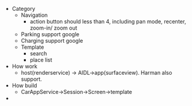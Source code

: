 - Category
	- Navigation
		- action button should less than 4, including pan mode, recenter, zoom-in/ zoom out
	- Parking support google
	- Charging support google
	- Template
		- search
		- place list
- How work
	- host(renderservice) -> AIDL->app(surfaceview).  Harman also support.
- How build
	- CarAppService->Session->Screen->template
-
